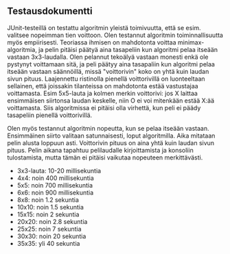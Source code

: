 ## Testausdokumentti

JUnit-testeillä on testattu algoritmin yleistä toimivuutta, että se esim. valitsee nopeimman tien voittoon. Olen testannut algoritmin toiminnallisuutta myös empiirisesti. Teoriassa ihmisen on mahdotonta voittaa minimax-algoritmia, ja pelin pitäisi päätyä aina tasapeliin kun algoritmi pelaa itseään vastaan 3x3-laudalla. Olen pelannut tekoälyä vastaan monesti enkä ole pystynyt voittamaan sitä, ja peli päätyy aina tasapaliin kun algoritmi pelaa itseään vastaan säännöillä, missä "voittorivin" koko on yhtä kuin laudan sivun pituus. Laajennettu ristinolla pienellä voittorivillä on luonteeltaan sellainen, että joissakin tilanteissa on mahdotonta estää vastustajaa voittamasta. Esim 5x5-lauta ja kolmen merkin voittorivi: jos X laittaa ensimmäisen siirtonsa laudan keskelle, niin O ei voi mitenkään estää X:ää voittamasta. Siis algoritmissa ei pitäisi olla virhettä, kun peli ei päädy tasapeliin pienellä voittorivillä.

Olen myös testannut algoritmin nopeutta, kun se pelaa itseään vastaan. Ensimmäinen siirto valitaan satunnaisesti, loput algoritmilla. Aika mitataan pelin alusta loppuun asti. Voittorivin pituus on aina yhtä kuin laudan sivun pituus. Pelin aikana tapahtuu pelilaudalle kirjoittamista ja konsoliin tulostamista, mutta tämän ei pitäisi vaikutaa nopeuteen merkittävästi.

* 3x3-lauta: 10-20 millisekuntia
* 4x4: noin 400 millisekuntia
* 5x5: noin 700 millisekuntia
* 6x6: noin 900 millisekuntia
* 8x8: noin 1.2 sekuntia
* 10x10: noin 1.5 sekuntia
* 15x15: noin 2 sekuntia
* 20x20: noin 2.8 sekuntia
* 25x25: noin 7 sekuntia
* 30x30: noin 20 sekuntia
* 35x35: yli 40 sekuntia
